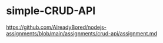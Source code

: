 # simple-CRUD-API
https://github.com/AlreadyBored/nodejs-assignments/blob/main/assignments/crud-api/assignment.md
